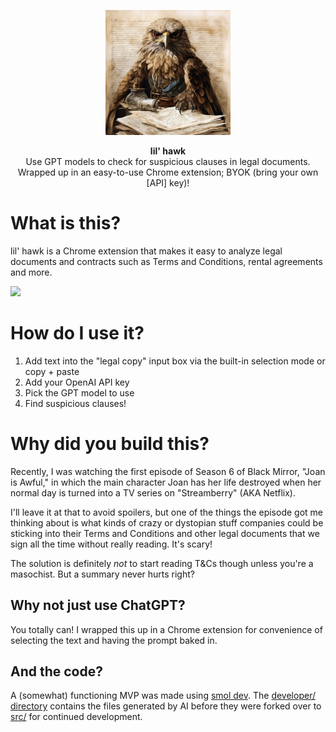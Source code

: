 <p align="center">
  <img src="https://github.com/polyphilz/lil-hawk/blob/main/src/images/logo.png" alt="lil hawk logo" width="200" height="200">
</p>

<p align="center">
    <b>lil' hawk</b> <br />
    Use GPT models to check for suspicious clauses in legal documents.<br />
    Wrapped up in an easy-to-use Chrome extension; BYOK (bring your own [API] key)!
</p>

# What is this?

lil' hawk is a Chrome extension that makes it easy to analyze legal documents and contracts such as Terms and Conditions, rental agreements and more.

![](https://github.com/polyphilz/lil-hawk/blob/main/assets/demo.gif)

# How do I use it?

1. Add text into the "legal copy" input box via the built-in selection mode or copy + paste
2. Add your OpenAI API key
3. Pick the GPT model to use
4. Find suspicious clauses!

# Why did you build this?

Recently, I was watching the first episode of Season 6 of Black Mirror, "Joan is Awful," in which the main character Joan has her life destroyed when her normal day is turned into a TV series on "Streamberry" (AKA Netflix).

I'll leave it at that to avoid spoilers, but one of the things the episode got me thinking about is what kinds of crazy or dystopian stuff companies could be sticking into their Terms and Conditions and other legal documents that we sign all the time without really reading. It's scary!

The solution is definitely _not_ to start reading T&Cs though unless you're a masochist. But a summary never hurts right?

## Why not just use ChatGPT?

You totally can! I wrapped this up in a Chrome extension for convenience of selecting the text and having the prompt baked in.

## And the code?

A (somewhat) functioning MVP was made using [smol dev](https://github.com/smol-ai/developer). The [developer/ directory](./developer/) contains the files generated by AI before they were forked over to [src/](./src/) for continued development.
